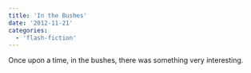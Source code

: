 ```yaml
---
title: 'In the Bushes'
date: '2012-11-21'
categories:
  - 'flash-fiction'
---
```


Once upon a time, in the bushes, there was something very interesting.

<!-- truncate -->
